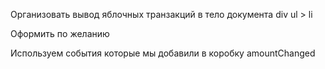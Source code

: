Организовать вывод яблочных транзакций в тело документа
  div
  ul > li

  Оформить по желанию

Используем события которые мы добавили в коробку amountChanged